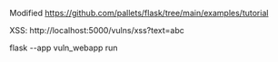 Modified https://github.com/pallets/flask/tree/main/examples/tutorial

XSS: http://localhost:5000/vulns/xss?text=abc

flask --app vuln_webapp run